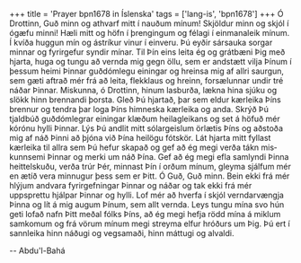 +++
title = 'Prayer bpn1678 in Íslenska'
tags = ['lang-is', 'bpn1678']
+++
Ó Drottinn, Guð minn og athvarf mitt í nauð­um mínum! Skjöldur minn og skjól í ógæfu minni! Hæli mitt og höfn í þrengingum og félagi í einmanaleik mínum. Í kvíða huggun mín og ást­ríkur vinur í einveru. Þú eyðir sársauka sorgar minnar og fyrirgefur syndir mínar.
Til Þín eins leita ég og grátbæni Þig með hjarta, huga og tungu að vernda mig gegn öllu, sem er andstætt vilja Þínum í þessum heimi Þinnar guð­dómlegu einingar og hreinsa mig af allri saurgun, sem gæti aftrað mér frá að leita, flekklaus og hreinn, forsælunnar undir tré náðar Þinnar.
Miskunna, ó Drottinn, hinum lasburða, lækna hina sjúku og slökk hinn brennandi þorsta.
Gleð Þú hjartað, þar sem eldur kærleika Þíns brennur og tendra þar loga Þíns himneska kærleika og anda.
Skrýð Þú tjaldbúð guðdómlegrar einingar klæð­um heilagleikans og set á höfuð mér kórónu hylli Þinnar. Lýs Þú andlit mitt sólargeislum örlætis Þíns og aðstoða mig af náð Þinni að þjóna við Þína heilögu fótskör.
Lát hjarta mitt fyllast kærleika til allra sem Þú hefur skapað og gef að ég megi verða tákn mis­kunnsemi Þinnar og merki um náð Þína. Gef að ég megi efla samlyndi Þinna heittelskuðu, verða trúr Þér, minnast Þín í orðum mínum, gleyma sjálfum mér en ætíð vera minnugur þess sem er Þitt.
Ó Guð, Guð minn. Bein ekki frá mér hlýjum andvara fyrirgefningar Þinnar og náðar og tak ekki frá mér uppsprettu hjálpar Þinnar og hylli.
Lof mér að hverfa í skjól verndarvængja Þinna og lít á mig augum Þínum, sem allt vernda.
Leys tungu mína svo hún geti lofað nafn Þitt meðal fólks Þíns, að ég megi hefja rödd mína á miklum samkomum og frá vörum mínum megi streyma elfur hróðurs um Þig.
Þú ert í sannleika hinn náðugi og vegsamaði, hinn máttugi og alvaldi.

-- Abdu'l-Bahá
